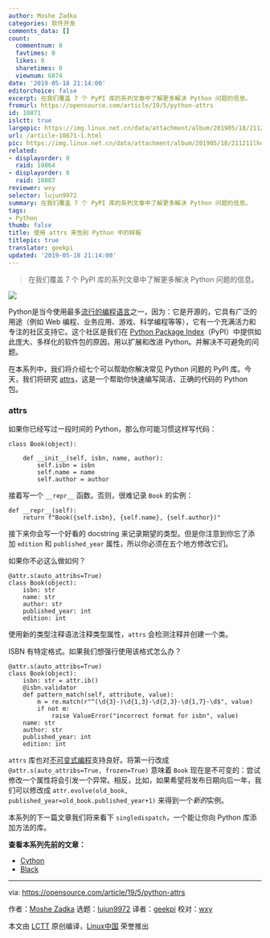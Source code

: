 ```yaml
---
author: Moshe Zadka
categories: 软件开发
comments_data: []
count:
  commentnum: 0
  favtimes: 0
  likes: 0
  sharetimes: 0
  viewnum: 6874
date: '2019-05-18 21:14:00'
editorchoice: false
excerpt: 在我们覆盖 7 个 PyPI 库的系列文章中了解更多解决 Python 问题的信息。
fromurl: https://opensource.com/article/19/5/python-attrs
id: 10871
islctt: true
largepic: https://img.linux.net.cn/data/attachment/album/201905/18/211211lhqqbemqwkeqc2bb.jpg
url: /article-10871-1.html
pic: https://img.linux.net.cn/data/attachment/album/201905/18/211211lhqqbemqwkeqc2bb.jpg.thumb.jpg
related:
- displayorder: 0
  raid: 10864
- displayorder: 0
  raid: 10887
reviewer: wxy
selector: lujun9972
summary: 在我们覆盖 7 个 PyPI 库的系列文章中了解更多解决 Python 问题的信息。
tags:
- Python
thumb: false
title: 使用 attrs 来告别 Python 中的样板
titlepic: true
translator: geekpi
updated: '2019-05-18 21:14:00'
---
```



> 
> 在我们覆盖 7 个 PyPI 库的系列文章中了解更多解决 Python 问题的信息。
> 
> 
> 


![](/data/attachment/album/201905/18/211211lhqqbemqwkeqc2bb.jpg)


Python是当今使用最多[流行的编程语言](https://opensource.com/article/18/5/numbers-python-community-trends)之一，因为：它是开源的，它具有广泛的用途（例如 Web 编程、业务应用、游戏、科学编程等等），它有一个充满活力和专注的社区支持它。这个社区是我们在 [Python Package Index](https://pypi.org/)（PyPI）中提供如此庞大、多样化的软件包的原因，用以扩展和改进 Python。并解决不可避免的问题。


在本系列中，我们将介绍七个可以帮助你解决常见 Python 问题的 PyPI 库。今天，我们将研究 [attrs](https://pypi.org/project/attrs/)，这是一个帮助你快速编写简洁、正确的代码的 Python 包。


### attrs


如果你已经写过一段时间的 Python，那么你可能习惯这样写代码：



```
class Book(object):

    def __init__(self, isbn, name, author):
        self.isbn = isbn
        self.name = name
        self.author = author
```

接着写一个 `__repr__` 函数。否则，很难记录 `Book` 的实例：



```
def __repr__(self):
    return f"Book({self.isbn}, {self.name}, {self.author})"
```

接下来你会写一个好看的 docstring 来记录期望的类型。但是你注意到你忘了添加 `edition` 和 `published_year` 属性，所以你必须在五个地方修改它们。


如果你不必这么做如何？



```
@attr.s(auto_attribs=True)
class Book(object):
    isbn: str
    name: str
    author: str
    published_year: int
    edition: int
```

使用新的类型注释语法注释类型属性，`attrs` 会检测注释并创建一个类。


ISBN 有特定格式。如果我们想强行使用该格式怎么办？



```
@attr.s(auto_attribs=True)
class Book(object):
    isbn: str = attr.ib()
    @isbn.validator
    def pattern_match(self, attribute, value):
        m = re.match(r"^(\d{3}-)\d{1,3}-\d{2,3}-\d{1,7}-\d$", value)
        if not m:
            raise ValueError("incorrect format for isbn", value)
    name: str 
    author: str
    published_year: int
    edition: int
```

`attrs` 库也对[不可变式编程](https://opensource.com/article/18/10/functional-programming-python-immutable-data-structures)支持良好。将第一行改成 `@attr.s(auto_attribs=True, frozen=True)` 意味着 `Book` 现在是不可变的：尝试修改一个属性将会引发一个异常。相反，比如，如果希望将发布日期向后一年，我们可以修改成 `attr.evolve(old_book, published_year=old_book.published_year+1)` 来得到一个*新的*实例。


本系列的下一篇文章我们将来看下 `singledispatch`，一个能让你向 Python 库添加方法的库。


**查看本系列先前的文章：**


* [Cython](/article-10859-1.html)
* [Black](/article-10864-1.html)




---


via: <https://opensource.com/article/19/5/python-attrs>


作者：[Moshe Zadka](https://opensource.com/users/moshez/users/moshez) 选题：[lujun9972](https://github.com/lujun9972) 译者：[geekpi](https://github.com/geekpi) 校对：[wxy](https://github.com/wxy)


本文由 [LCTT](https://github.com/LCTT/TranslateProject) 原创编译，[Linux中国](https://linux.cn/) 荣誉推出